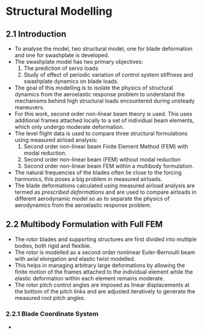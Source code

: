 # Structural Modelling

## 2.1 Introduction
- To analyse the model, two structural model, one for blade deformation and one for swashplate is developed.  
- The swashplate model has two primary objectives:
	1. The prediction of servo loads
	2. Study of effect of periodic variation of control system stiffness and swashplate dynamics on blade loads. 
- The goal of this modelling is to isolate the physics of structural dynamics from the aeroelastic response problem to understand the mechanisms behind high structural loads encountered during unsteady maneuvers.
- For this work, second order non-linear beam theory is used. This uses additional frames attached locally to a set of individual beam elements, which only undergo moderate deformation.
- The level flight data is used to compare three structural formulations using measured airload analysis:
	1. Second order non-linear beam Finite Element Method (FEM) with modal reduction.
	2. Second order non-linear beam (FEM) without modal reduction
	3. Second order non-linear beam FEM within a multibody formulation.
- The natural frequencies of the blades often lie close to the forcing harmonics, this poses a big problem in measured airloads. 
- The blade deformations calculated using measured airload analysis are termed as _prescribed deformations_ and are used to compare airloads in different aerodynamic model so as to separate the physics of aerodynamics from the aeroelastic response problem.

## 2.2 Multibody Formulation with Full FEM
- The rotor blades and supporting structures are first divided into multiple bodies, both rigid and flexible.
- The rotor is modelled as a second order nonlinear Euler-Bernoulli beam with axial elongation and elastic twist modelled.
- This helps in managing arbitrary large deformations by allowing the finite motion of the frames attached to the individual element while the elastic deformation within each element remains moderate.
- The rotor pitch control angles are imposed as linear displacements at the bottom of the pitch links and are adjusted iteratively to generate the measured root pitch angles.

### 2.2.1 Blade Coordinate System
- 